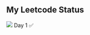
## My Leetcode Status
![](https://leetcard.jacoblin.cool/dhruv2405?ext=activity)
Day 1 ✅




























